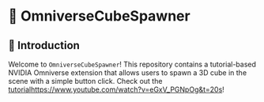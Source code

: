 # 🌌 OmniverseCubeSpawner

## 📖 Introduction
Welcome to `OmniverseCubeSpawner`! This repository contains a tutorial-based NVIDIA Omniverse extension that allows users to spawn a 3D cube in the scene with a simple button click.
Check out the [tutorial](https://www.youtube.com/watch?v=eGxV_PGNpOg&t=20s)https://www.youtube.com/watch?v=eGxV_PGNpOg&t=20s!
